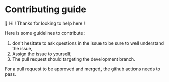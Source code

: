 # Contributing guide

👋 Hi ! Thanks for looking to help here !

Here is some guidelines to contribute :

1. don't hesitate to ask questions in the issue to be sure to well understand the issue,
2. Assign the issue to yourself,
3. The pull request should targeting the development branch.

For a pull request to be approved and merged, the github actions needs to pass.
